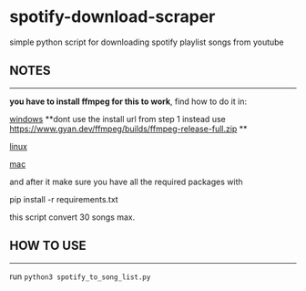 # spotify-download-scraper

simple python script for downloading spotify playlist songs from youtube


## NOTES
___

**you have to install ffmpeg for this to work**, find how to do it in:

[windows](https://www.wikihow.com/Install-FFmpeg-on-Windows) 
**dont use the install url from step 1 instead use https://www.gyan.dev/ffmpeg/builds/ffmpeg-release-full.zip **

[linux](https://www.tecmint.com/install-ffmpeg-in-linux/)

[mac](https://github.com/fluent-ffmpeg/node-fluent-ffmpeg/wiki/Installing-ffmpeg-on-Mac-OS-X)

and after it make sure you have all the required packages with

pip install -r requirements.txt

this script convert 30 songs max.

## HOW TO USE
___

run `python3 spotify_to_song_list.py`
